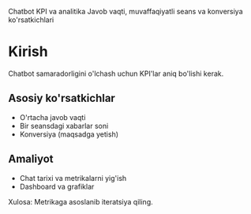 Chatbot KPI va analitika
Javob vaqti, muvaffaqiyatli seans va konversiya ko'rsatkichlari
# Kirish
Chatbot samaradorligini o'lchash uchun KPI'lar aniq bo'lishi kerak.

## Asosiy ko'rsatkichlar
- O'rtacha javob vaqti
- Bir seansdagi xabarlar soni
- Konversiya (maqsadga yetish)

## Amaliyot
- Chat tarixi va metrikalarni yig'ish
- Dashboard va grafiklar

Xulosa: Metrikaga asoslanib iteratsiya qiling.
